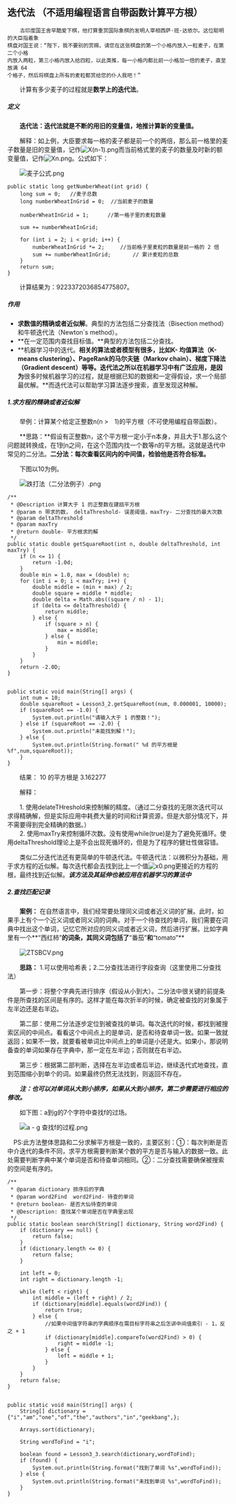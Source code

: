 ## 迭代法 （不适用编程语言自带函数计算平方根）

		古印度国王舍罕酷爱下棋，他打算重赏国际象棋的发明人宰相西萨·班·达依尔。这位聪明的大臣指着象
	棋盘对国王说：“陛下，我不要别的赏赐，请您在这张棋盘的第一个小格内放入一粒麦子，在第二个小格
	内放入两粒，第三小格内放入给四粒，以此类推，每一小格内都比前一小格加一倍的麦子，直至放满 64
	个格子，然后将棋盘上所有的麦粒都赏给您的仆人我吧！”

　　计算有多少麦子的过程就是**数学上的迭代法**。

##### 定义

　　**迭代法：迭代法就是不断的用旧的变量值，地推计算新的变量值。**

　　解释：如上例，大臣要求每一格的麦子都是前一个的两倍，那么前一格里的麦子数量是旧的变量值，记作![X(n-1).png](https://s2.ax1x.com/2019/07/11/Z2KN0H.png)而当前格式里的麦子的数量及时新的额变量值，记作![Xn.png](https://s2.ax1x.com/2019/07/11/Z2KocT.png)。公式如下：

　　![麦子公式.png](https://s2.ax1x.com/2019/07/11/Z2MkEd.png)

	public static long getNumberWheat(int grid) {
        long sum = 0;   //麦子总数
        long numberWheatInGrid = 0;  //当前麦子的数量

        numberWheatInGrid = 1;      //第一格子里的麦粒数量

        sum += numberWheatInGrid;

        for (int i = 2; i < grid; i++) {
            numberWheatInGrid *= 2;     //当前格子里麦粒的数量是前一格的 2 倍
            sum += numberWheatInGrid;       // 累计麦粒的总数
        }
        return sum;
    }

　　计算结果为：9223372036854775807。

##### 作用

* **求数值的精确或者近似解**。典型的方法包括二分查找法（Bisection method）和牛顿迭代法（Newton`s method）。
* **在一定范围内查找目标值。**典型的方法包括二分查找。
* **机器学习中的迭代。**相关的算法或者模型有很多，比如K- 均值算法（K-means clustering）、PageRank的马尔夫链（Markov chain）、梯度下降法（Gradient descent）等等。迭代法之所以在机器学习中有广泛应用，是因为**很多时候机器学习的过程，就是根据已知的数据和一定得假设，求一个局部最优解。**而迭代法可以帮助学习算法逐步搜索，直至发现这种解。


##### 1.求方程的精确或者近似解

　　举例：计算某个给定正整数n(n >　1)的平方根（不可使用编程自带函数）。

　　**思路：**假设有正整数n，这个平方根一定小于n本身，并且大于1.那么这个问题就转换成，在1到n之间，在这个范围内找一个数等n的平方根。这就是迭代中常见的二分法。**二分法：每次查看区间内的中间值，检验他是否符合标准。**

　　下图以10为例。

　　![跌打法（二分法例子）.png](https://s2.ax1x.com/2019/07/11/Z2RL4J.png)

	/**
	 * @Description 计算大于 1 的正整数在建瓯平方根
	 * @param n 带求的数， deltaThreshold- 误差阈值，maxTry- 二分查找的最大次数
	 * @param deltaThreshold
	 * @param maxTry
	 * @return double- 平方根求的解
     */
    public static double getSquareRoot(int n, double deltaThreshold, int maxTry) {
        if (n <= 1) {
            return -1.0d;
        }
        double min = 1.0, max = (double) n;
        for (int i = 0; i < maxTry; i++) {
            double middle = (min + max) / 2;
            double square = middle * middle;
            double delta = Math.abs((square / n) - 1);
            if (delta <= deltaThreshold) {
                return middle;
            } else {
                if (square > n) {
                    max = middle;
                } else {
                    min = middle;
                }
            }
        }
        return -2.0D;
    }


	public static void main(String[] args) {
        int num = 10;
        double squareRoot = Lesson3_2.getSquareRoot(num, 0.000001, 10000);
        if (squareRoot == -1.0) {
            System.out.println("请输入大于 1 的整数！");
        } else if (squareRoot == -2.0) {
            System.out.println("未能找到解！");
        } else {
            System.out.println(String.format(" %d 的平方根是 %f",num,squareRoot));
        }
    }

　　结果： 10 的平方根是 3.162277

　　解释：

　　1. 使用delateTHreshold来控制解的精度。（通过二分查找的无限次迭代可以求得精确解，但是实际应用中耗费大量的时间和计算资源，但是大部分情况下，并不需要得到完全精确的数据。）</br>
　　2. 使用maxTry来控制循环次数。没有使用while(true)是为了避免死循环。使用deltaThreshold理论上是不会出现死循环的，但是为了程序的健壮性做容错。

　　类似二分迭代法还有更简单的牛顿迭代法。牛顿迭代法：以微积分为基础，用于求方程的近似解。每次迭代都会去找到比上一个值![x0.png](https://s2.ax1x.com/2019/07/15/ZoFZQK.png)更接近的方程的根，最终找到近似解。***该方法及其延伸也被应用在机器学习的算法中***

##### 2.查找匹配记录

　　**案例：** 在自然语言中，我们经常要处理同义词或者近义词的扩展。此时，如果手上有个一个近义词或者同义词的词典。对于一个待查找的单词，我们需要在词典中找出这个单词，记忆它所对应的同义词或者近义词，然后进行扩展。比如字典里有一个**“西红柿”**的词条，其同义词包括了**“番茄”**和**“tomato”**

　　![ZTSBCV.png](https://s2.ax1x.com/2019/07/15/ZTSBCV.png)

　　**思路：** 1.可以使用哈希表；2.二分查找法进行字段查询（这里使用二分查找法）


　　第一步：将整个字典先进行排序（假设从小到大）。二分法中很关键的前提条件是所查找的区间是有序的。这样才能在每次折半的时候，确定被查找的对象属于左半边还是右半边。

　　第二部：使用二分法逐步定位到被查找的单词。每次迭代的时候，都找到被搜索区间的中间点。看看这个中间点上的是单词，是否和待查单词一致。如果一致就返回；如果不一致，就要看被单词比中间点上的单词是小还是大。如果小，那说明备查的单词如果存在字典中，那一定在左半边；否则就在右半边。

　　第三步：根据第二部判断，选择在左半边或者后半边，继续迭代式地查找，直到范围缩小到单个的词。如果最终仍然无法找到，则返回不存在。

　　***注：也可以对单词从大到小排序，如果从大到小排序，第二步需要进行相应的修改。***

　　如下图：a到g的7个字符中查找f的过场。

　　![a - g 查找f的过程.png](https://s2.ax1x.com/2019/07/15/ZT9o0H.png)

　PS:此方法整体思路和二分求解平方根是一致的，主要区别：①：每次判断是否中介迭代的条件不同，求平方根需要判断某个数的平方是否与输入的数据一致。此处需要判断字典中某个单词是否和待查单词相同。②：二分查找需要确保被搜索的空间是有序的。

	/**
	 * @param dictionary 排序后的字典
     * @param word2Find  word2Find- 待查的单词
 	 * @return boolean- 是否大仙待查的单词
     * @Description: 查找某个单词是否在字典里出现
     */
    public static boolean search(String[] dictionary, String word2Find) {
        if (dictionary == null) {
            return false;
        }
        if (dictionary.length <= 0) {
            return false;
        }
        
        int left = 0;
        int right = dictionary.length -1;
        
        while (left < right) {
            int middle = (left + right) / 2;
            if (dictionary[middle].equals(word2Find)) {
                return true;
            } else {
                //如果中间值字符串的字典顺序在需目标字符串之后怎讲中间值索引 - 1，反之 + 1
                if (dictionary[middle].compareTo(word2Find) > 0) {
                    right = middle -1;
                } else {
                    left = middle + 1;
                }
            }
        }
        return false;
    }
	
	
	public static void main(String[] args) {
        String[] dictionary = {"i","am","one","of","the","authors","in","geekbang",};

        Arrays.sort(dictionary);

        String wordToFind = "i";

        boolean found = Lesson3_3.search(dictionary,wordToFind);
        if (found) {
            System.out.println(String.format("找到了单词 %s",wordToFind));
        } else {
            System.out.println(String.format("未找到单词 %s",wordToFind));
        }
    }